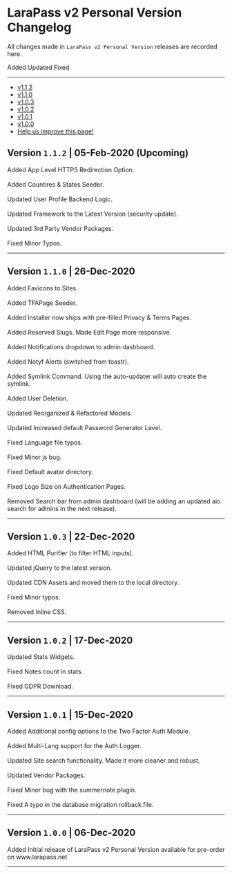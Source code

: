 # LaraPass v2 Personal Version Changelog

All changes made in `LaraPass v2 Personal Version` releases are recorded here.

<larecipe-badge type="success">Added</larecipe-badge>
<larecipe-badge type="warning">Updated</larecipe-badge>
<larecipe-badge type="danger">Fixed</larecipe-badge>

---

- [v1.1.2](#1.1.2)
- [v1.1.0](#1.1.0)
- [v1.0.3](#1.0.3)
- [v1.0.2](#1.0.2)
- [v1.0.1](#1.0.1)
- [v1.0.0](#1.0.0)
- [<a href="https://github.com/larapass/docs/edit/master/resources/docs/personal/changelog.md" target="_blank"><i class="fa fa-edit"></i> Help us improve this page!</a>](#)

<a name="1.1.2"></a>
## Version **`1.1.2`** | 05-Feb-2020 (Upcoming)

<larecipe-card>
	<larecipe-badge type="success">Added</larecipe-badge> App Level HTTPS Redirection Option.<br/><br/>
	<larecipe-badge type="success">Added</larecipe-badge> Countires & States Seeder.<br/><br/>
	<larecipe-badge type="warning">Updated</larecipe-badge> User Profile Backend Logic.<br/><br/>
	<larecipe-badge type="warning">Updated</larecipe-badge> Framework to the Latest Version (security update).<br/><br/>
	<larecipe-badge type="warning">Updated</larecipe-badge> 3rd Party Vendor Packages.<br/><br/>
	<larecipe-badge type="danger">Fixed</larecipe-badge> Minor Typos.
</larecipe-card>

---

<a name="1.1.0"></a>
## Version **`1.1.0`** | 26-Dec-2020

<larecipe-card>
	<larecipe-badge type="success">Added</larecipe-badge> Favicons to Sites.<br/><br/>
	<larecipe-badge type="success">Added</larecipe-badge> TFAPage Seeder.<br/><br/>
	<larecipe-badge type="success">Added</larecipe-badge> Installer now ships with pre-filled Privacy & Terms Pages.<br/><br/>
	<larecipe-badge type="success">Added</larecipe-badge> Reserved Slugs. Made Edit Page more responsive.<br/><br/>
	<larecipe-badge type="success">Added</larecipe-badge> Notifications dropdown to admin dashboard.<br/><br/>
	<larecipe-badge type="success">Added</larecipe-badge> Notyf Alerts (switched from toastr).<br/><br/>
	<larecipe-badge type="success">Added</larecipe-badge> Symlink Command. Using the auto-updater will auto create the symlink.<br/><br/>
	<larecipe-badge type="success">Added</larecipe-badge> User Deletion.<br/><br/>
	<larecipe-badge type="warning">Updated</larecipe-badge> Reorganized & Refactored Models.<br/><br/>
	<larecipe-badge type="warning">Updated</larecipe-badge> Increased default Password Generator Level.<br/><br/>
	<larecipe-badge type="danger">Fixed</larecipe-badge> Language file typos.<br/><br/>
	<larecipe-badge type="danger">Fixed</larecipe-badge> Minor js bug.<br/><br/>
	<larecipe-badge type="danger">Fixed</larecipe-badge> Default avatar directory.<br/><br/>
	<larecipe-badge type="danger">Fixed</larecipe-badge> Logo Size on Authentication Pages.<br/><br/>
	<larecipe-badge type="danger">Removed</larecipe-badge> Search bar from admin dashboard (will be adding an updated aio search for admins in the next release).
</larecipe-card>

---

<a name="1.0.3"></a>
## Version **`1.0.3`** | 22-Dec-2020

<larecipe-card>
	<larecipe-badge type="success">Added</larecipe-badge> HTML Purifier (to filter HTML inputs).<br/><br/>
	<larecipe-badge type="warning">Updated</larecipe-badge> jQuery to the latest version.<br/><br/>
	<larecipe-badge type="warning">Updated</larecipe-badge> CDN Assets and moved them to the local directory.<br/><br/>
	<larecipe-badge type="danger">Fixed</larecipe-badge> Minor typos.<br/><br/>
	<larecipe-badge type="danger">Removed</larecipe-badge> Inline CSS.
</larecipe-card>

---

<a name="1.0.2"></a>
## Version **`1.0.2`** | 17-Dec-2020

<larecipe-card>
	<larecipe-badge type="warning">Updated</larecipe-badge> Stats Widgets.<br/><br/>
	<larecipe-badge type="danger">Fixed</larecipe-badge> Notes count in stats.<br/><br/>
	<larecipe-badge type="danger">Fixed</larecipe-badge> GDPR Download.
</larecipe-card>

---

<a name="1.0.1"></a>
## Version **`1.0.1`** | 15-Dec-2020

<larecipe-card>
	<larecipe-badge type="success">Added</larecipe-badge> Additional config options to the Two Factor Auth Module.<br/><br/>  
	<larecipe-badge type="success">Added</larecipe-badge> Multi-Lang support for the Auth Logger.<br/><br/> 
	<larecipe-badge type="warning">Updated</larecipe-badge> Site search functionality. Made it more cleaner and robust.<br/><br/>
	<larecipe-badge type="warning">Updated</larecipe-badge> Vendor Packages.<br/><br/>
	<larecipe-badge type="danger">Fixed</larecipe-badge> Minor bug with the summernote plugin.<br/><br/>
	<larecipe-badge type="danger">Fixed</larecipe-badge> A typo in the database migration rollback file.
</larecipe-card>

---

<a name="1.0.0"></a>
## Version **`1.0.0`** | 06-Dec-2020

<larecipe-card>
	<larecipe-badge type="success">Added</larecipe-badge> Initial release of LaraPass v2 Personal Version available for pre-order on www.larapass.net<br/>
</larecipe-card>

---
